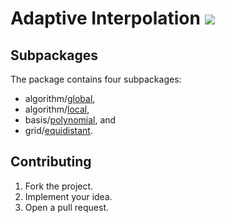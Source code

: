# Adaptive Interpolation [![][status-img]][status-url]

## Subpackages

The package contains four subpackages:

* algorithm/[global](algorithm/global),
* algorithm/[local](algorithm/local),
* basis/[polynomial](basis/polynomial), and
* grid/[equidistant](grid/equidistant).

## Contributing

1. Fork the project.
2. Implement your idea.
3. Open a pull request.

[status-img]: https://travis-ci.org/ready-steady/adapt.svg?branch=master
[status-url]: https://travis-ci.org/ready-steady/adapt
